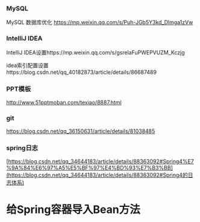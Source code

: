 ### MySQL

MySQL 数据库优化 https://mp.weixin.qq.com/s/Puh-JGb5Y3kd_Dlmga1zVw

### IntelliJ IDEA

IntelliJ IDEA设置https://mp.weixin.qq.com/s/gsrelaFuPWEPVUZM_Kczjg

idea索引配置设置https://blog.csdn.net/qq_40182873/article/details/86687489

### PPT模板

http://www.51pptmoban.com/texiao/8887.html

### git

https://blog.csdn.net/qq_36150631/article/details/81038485

### spring日志

[https://blog.csdn.net/qq_34644183/article/details/88363092#Spring4%E7%9A%84%E6%97%A5%E5%BF%97%E4%BD%93%E7%B3%BB](https://blog.csdn.net/qq_34644183/article/details/88363092#Spring4的日志体系)



# 给Spring容器导入Bean方法